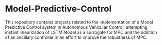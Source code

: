 # Model-Predictive-Control
This repository contains projects related to the implementation of a Model Predictive Control system in Autonomous Vehicular Control, attempting instant linearization of LSTM Model as a surrogate for MPC and the addition of an ancillary controller in an effort to improve the robustness of MPC.

